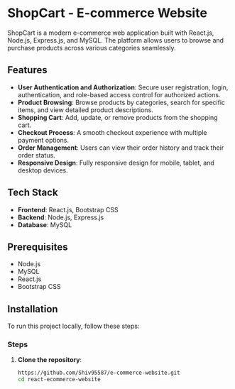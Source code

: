 # ShopCart - E-commerce Website

ShopCart is a modern e-commerce web application built with React.js, Node.js, Express.js, and MySQL. The platform allows users to browse and purchase products across various categories seamlessly.

## Features

- **User Authentication and Authorization**: Secure user registration, login, authentication, and role-based access control for authorized actions.
- **Product Browsing**: Browse products by categories, search for specific items, and view detailed product descriptions.
- **Shopping Cart**: Add, update, or remove products from the shopping cart.
- **Checkout Process**: A smooth checkout experience with multiple payment options.
- **Order Management**: Users can view their order history and track their order status.
- **Responsive Design**: Fully responsive design for mobile, tablet, and desktop devices.

## Tech Stack

- **Frontend**: React.js, Bootstrap CSS
- **Backend**: Node.js, Express.js
- **Database**: MySQL

## Prerequisites

- Node.js
- MySQL
- React.js
- Bootstrap CSS

## Installation

To run this project locally, follow these steps:

### Steps

1. **Clone the repository**:

   ```bash
   https://github.com/Shiv95587/e-commerce-website.git
   cd react-ecommerce-website
